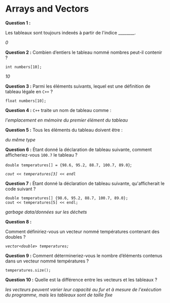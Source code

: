 # Arrays and Vectors

**Question 1 :**

Les tableaux sont toujours indexés à partir de l'indice ________.

*0*

**Question 2 :**
Combien d’entiers le tableau nommé nombres peut-il contenir ?

`int numbers[10];`

*10*

**Question 3 :**
Parmi les éléments suivants, lequel est une définition de tableau légale en `C++` ?

```
float numbers[10];
```

**Question 4 :**
`C++` traite un nom de tableau comme :

*l'emplacement en mémoire du premier élément du tableau*

**Question 5 :**
Tous les éléments du tableau doivent être :

*du même type*

**Question 6 :**
Étant donné la déclaration de tableau suivante, comment afficheriez-vous `100.7`  le tableau ?

`double temperatures[] = {98.6, 95.2, 88.7, 100.7, 89.0}`;  


*`cout << temperatures[3] << endl`*

**Question 7 :**
Étant donné la déclaration de tableau suivante, qu'afficherait le code suivant ? 

```
double temperatures[] {98.6, 95.2, 88.7, 100.7, 89.0}; 
cout << temperatures[5] << endl;
```

*garbage data/données sur les déchets*

**Question 8 :**

Comment définiriez-vous un vecteur nommé températures contenant des doubles ?

*`vector<double> temperatures;`*

**Question 9 :**
Comment détermineriez-vous le nombre d’éléments contenus dans un vecteur nommé températures ?

```
temperatures.size();
```

**Question 10 :**
Quelle est la différence entre les vecteurs et les tableaux ?

*les vecteurs peuvent varier leur capacité au fur et à mesure de l'exécution du programme, mais les tableaux sont de taille fixe*














